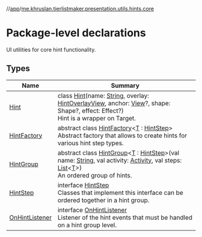 //[app](../../index.md)/[me.khruslan.tierlistmaker.presentation.utils.hints.core](index.md)

# Package-level declarations

UI utilities for core hint functionality.

## Types

| Name | Summary |
|---|---|
| [Hint](-hint/index.md) | class [Hint](-hint/index.md)(name: [String](https://kotlinlang.org/api/latest/jvm/stdlib/kotlin/-string/index.html), overlay: [HintOverlayView](../me.khruslan.tierlistmaker.presentation.views/-hint-overlay-view/index.md), anchor: [View](https://developer.android.com/reference/kotlin/android/view/View.html)?, shape: Shape?, effect: Effect?)<br>Hint is a wrapper on Target. |
| [HintFactory](-hint-factory/index.md) | abstract class [HintFactory](-hint-factory/index.md)&lt;[T](-hint-factory/index.md) : [HintStep](-hint-step/index.md)&gt;<br>Abstract factory that allows to create hints for various hint step types. |
| [HintGroup](-hint-group/index.md) | abstract class [HintGroup](-hint-group/index.md)&lt;[T](-hint-group/index.md) : [HintStep](-hint-step/index.md)&gt;(val name: [String](https://kotlinlang.org/api/latest/jvm/stdlib/kotlin/-string/index.html), val activity: [Activity](https://developer.android.com/reference/kotlin/android/app/Activity.html), val steps: [List](https://kotlinlang.org/api/latest/jvm/stdlib/kotlin.collections/-list/index.html)&lt;[T](-hint-group/index.md)&gt;)<br>An ordered group of hints. |
| [HintStep](-hint-step/index.md) | interface [HintStep](-hint-step/index.md)<br>Classes that implement this interface can be ordered together in a hint group. |
| [OnHintListener](-on-hint-listener/index.md) | interface [OnHintListener](-on-hint-listener/index.md)<br>Listener of the hint events that must be handled on a hint group level. |
